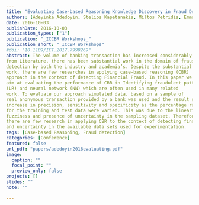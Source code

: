 ```yaml
---
title: "Evaluating Case-based Reasoning Knowledge Discovery in Fraud Detection"
authors: [Adeyinka Adedoyin, Stelios Kapetanakis, Miltos Petridis, Emmanouil Panaousis]
date: 2016-10-03
publishDate: 2016-10-03
publication_types: ["1"]
publication: "_ICCBR Workshops_"
publication_short: "_ICCBR Workshops"
#doi: "10.1109/ICT.2017.7998269"
abstract: The volume of banking transaction has increased considerably in the recent years with advancement in financial transactions payment methods. Consequently, the number of fraud cases has also increased, causing billion of dollar losses each year worldwide, although
from Literature, there has been substantial work in the domain of fraud
detection by both the industry and academia’s. Despite the substantial
work, there are few researches in applying case-based reasoning (CBR)
approach in the context of detecting Financial Fraud. In this paper we
aim at evaluating the performance of CBR in Identifying fraudulent patterns among financial transaction by comparing it with logistic regression
(LR) and neural network (NN) which are often used in many related
work. To evaluate our approach simulated data, based on a sample of
real anonymous transaction provided by a bank was used and the result shows that LR outperformed NN and CBR model, with a steady
increase in precision, sensitivity and specificity as the percentage ratio
for the training and test data were varied. This was due to the linearity,
fuzziness and presence of uncertainty in the sampling dataset. Therefore, we can reach a conclusion that part of the possible reasons why
there are few research in applying CBR to the context of detecting financial fraud patterns may be due to incomplete information, fuzziness
and uncertainty in the available data sets used for experimentation.
tags: [Case-based Reasoning, Fraud detection]
categories: [Conference]
featured: false
url_pdf: "papers/adedoyin2016evaluating.pdf"
image:
  caption: ""
  focal_point: ""
  preview_only: false
projects: []
slides: ""
note: ""

---
```

